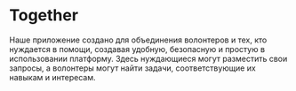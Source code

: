 # Together

Наше приложение создано для объединения волонтеров и тех, кто нуждается в помощи, создавая удобную, безопасную и простую в использовании платформу. Здесь нуждающиеся могут разместить свои запросы, а волонтеры могут найти задачи, соответствующие их навыкам и интересам.


